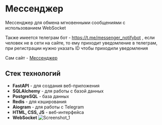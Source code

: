 # Мессенджер

Мессенджер для обмена мгновенными сообщениями с использованием WebSocket

Также имеется телеграм бот - https://t.me/messenger_notifybot , если человек не в сети на сайте, то ему приходит уведомление в телеграм, при регистрации нужно указать ID чтобы приходили уведомления

Сам сайт - [Мессенджер](https://messenger-hefw.onrender.com/messages)

## Стек технологий

- **FastAPI** - для создания веб-приложения
- **SQLAlchemy** - для работы с базой данных
- **PostgreSQL** - база данных
- **Redis** - для кэширования
- **Aiogram** - для работы с Telegram
- **HTML, CSS, JS** - веб-интерфейса
- **WebSocket**
![Screenshot_1](https://github.com/user-attachments/assets/523f0a6c-fd3f-45ed-98a8-50e5ce3f86c9)


